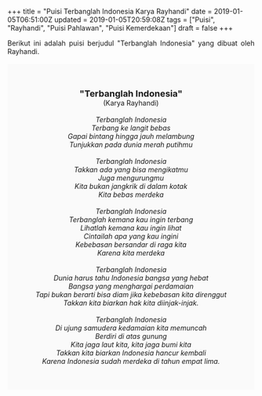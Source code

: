 +++
title = "Puisi Terbanglah Indonesia Karya Rayhandi"
date = 2019-01-05T06:51:00Z
updated = 2019-01-05T20:59:08Z
tags = ["Puisi", "Rayhandi", "Puisi Pahlawan", "Puisi Kemerdekaan"]
draft = false
+++

<div dir="ltr" style="text-align: left;" trbidi="on"><div style="text-align: justify;">Berikut ini adalah puisi berjudul "Terbanglah Indonesia" yang dibuat oleh Rayhandi.</div><br /><div style="background: #FAFAFA; font-size: 14px; height: auto; margin: 0 auto; padding: 50px; text-align: center; width: auto;"><span style="font-size: 18px;"><b>"Terbanglah Indonesia"</b></span><br />(Karya Rayhandi)<br /><br /><i>Terbanglah Indonesia<br />Terbang ke langit bebas<br />Gapai bintang hingga jauh melambung<br />Tunjukkan pada dunia merah putihmu<br /><br />Terbanglah Indonesia<br />Takkan ada yang bisa mengikatmu<br />Juga mengurungmu<br />Kita bukan jangkrik di dalam kotak<br />Kita bebas merdeka<br /><br />Terbanglah Indonesia<br />Terbanglah kemana kau ingin terbang<br />Lihatlah kemana kau ingin lihat<br />Cintailah apa yang kau ingini<br />Kebebasan bersandar di raga kita<br />Karena kita merdeka<br /><br />Terbanglah Indonesia<br />Dunia harus tahu Indonesia bangsa yang hebat<br />Bangsa yang menghargai perdamaian<br />Tapi bukan berarti bisa diam jika kebebasan kita direnggut<br />Takkan kita biarkan hak kita diinjak-injak.<br /><br />Terbanglah Indonesia<br />Di ujung samudera kedamaian kita memuncah<br />Berdiri di atas gunung<br />Kita jaga laut kita, kita jaga bumi kita<br />Takkan kita biarkan Indonesia hancur kembali<br />Karena Indonesia sudah merdeka di tahun empat lima.</i> </div></div>
